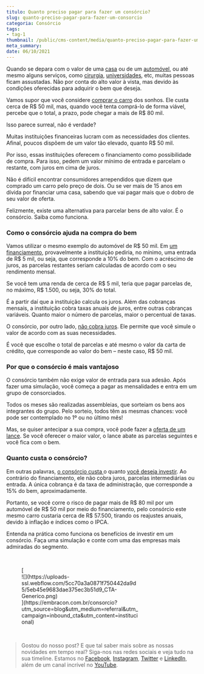 ```yaml
---
titulo: Quanto preciso pagar para fazer um consórcio?
slug: quanto-preciso-pagar-para-fazer-um-consorcio
categoria: Consórcio
tags:
- tag-1
thumbnail: /public/cms-content/media/quanto-preciso-pagar-para-fazer-um-consorcio.png
meta_summary: 
date: 06/10/2021
---
```

Quando se depara com o valor de uma [casa](https://www.embracon.com.br/blog/como-funciona-consorcio-de-imoveis) ou de um [automóvel](https://www.embracon.com.br/blog/saiba-quando-fazer-um-consorcio-de-automovel), ou até mesmo alguns serviços, como [cirurgia](https://www.embracon.com.br/blog/quando-a-cirurgia-plastica-e-a-melhor-opcao), [universidades](https://www.embracon.com.br/blog/educacao-saiba-como-investir-na-sua), etc, muitas pessoas ficam assustadas. Não por conta do alto valor à vista, mas devido às condições oferecidas para adquirir o bem que deseja.

Vamos supor que você considere [comprar o carro](https://www.embracon.com.br/blog/5-formas-de-pagamento-de-um-carro) dos sonhos. Ele custa cerca de R$ 50 mil, mas, quando você tenta comprá-lo de forma viável, percebe que o total, a prazo, pode chegar a mais de R$ 80 mil.

Isso parece surreal, não é verdade?

Muitas instituições financeiras lucram com as necessidades dos clientes. Afinal, poucos dispõem de um valor tão elevado, quanto R$ 50 mil.

Por isso, essas instituições oferecem o financiamento como possibilidade de compra. Para isso, pedem um valor mínimo de entrada e parcelam o restante, com juros em cima de juros.

Não é difícil encontrar consumidores arrependidos que dizem que comprado um carro pelo preço de dois. Ou se ver mais de 15 anos em dívida por financiar uma casa, sabendo que vai pagar mais que o dobro de seu valor de oferta.

Felizmente, existe uma alternativa para parcelar bens de alto valor. É o consórcio. Saiba como funciona.

### Como o consórcio ajuda na compra do bem

Vamos utilizar o mesmo exemplo do automóvel de R$ 50 mil. Em [um financiamento](https://www.embracon.com.br/blog/financiamento-ou-consorcio-o-que-e-melhor-na-compra-de-um-imovel), provavelmente a instituição pediria, no mínimo, uma entrada de R$ 5 mil, ou seja, que corresponde a 10% do bem. Com o acréscimo de juros, as parcelas restantes seriam calculadas de acordo com o seu rendimento mensal.

Se você tem uma renda de cerca de R$ 5 mil, teria que pagar parcelas de, no máximo, R$ 1.500, ou seja, 30% do total.

É a partir daí que a instituição calcula os juros. Além das cobranças mensais, a instituição cobra taxas anuais de juros, entre outras cobranças variáveis. Quanto maior o número de parcelas, maior o percentual de taxas.

O consórcio, por outro lado, [não cobra juros](https://www.embracon.com.br/blog/consorcio-nao-tem-juros-entenda). Ele permite que você simule o valor de acordo com as suas necessidades.

É você que escolhe o total de parcelas e até mesmo o valor da carta de crédito, que corresponde ao valor do bem – neste caso, R$ 50 mil.

### Por que o consórcio é mais vantajoso

O consórcio também não exige valor de entrada para sua adesão. Após fazer uma simulação, você começa a pagar as mensalidades e entra em um grupo de consorciados.

Todos os meses são realizadas assembleias, que sorteiam os bens aos integrantes do grupo. Pelo sorteio, todos têm as mesmas chances: você pode ser contemplado no 1º ou no último mês!

Mas, se quiser antecipar a sua compra, você pode fazer a [oferta de um lance](https://www.embracon.com.br/blog/como-funcionam-os-tipos-de-lances-no-consorcio). Se você oferecer o maior valor, o lance abate as parcelas seguintes e você fica com o bem.

### Quanto custa o consórcio?

Em outras palavras, [o consórcio custa ](https://www.embracon.com.br/blog/quanto-preciso-pagar-para-fazer-um-consorcio)o quanto [você deseja investir](https://www.embracon.com.br/blog/qual-o-melhor-investimento-para-r-50-r-500-ou-r-5000). Ao contrário do financiamento, ele não cobra juros, parcelas intermediárias ou entrada. A única cobrança é da taxa de administração, que corresponde a 15% do bem, aproximadamente.

Portanto, se você corre o risco de pagar mais de R$ 80 mil por um automóvel de R$ 50 mil por meio do financiamento, pelo consórcio este mesmo carro custaria cerca de R$ 57.500, tirando os reajustes anuais, devido à inflação e índices como o IPCA.

Entenda na prática como funciona os benefícios de investir em um consórcio. Faça uma simulação e conte com uma das empresas mais admiradas do segmento.

‍

<figure class="w-richtext-figure-type-image w-richtext-align-center" style="max-width:310px">[<div>![](https://uploads-ssl.webflow.com/5cc70a3a0871f750442da9d5/5eb45e9683dae375ec3b51d9_CTA-Generico.png)</div>](https://embracon.com.br/consorcio?utm_source=blog&utm_medium=referral&utm_campaign=inbound_cta&utm_content=institucional)</figure>‍

> Gostou do nosso post? E que tal saber mais sobre as nossas novidades em tempo real? Siga-nos nas redes sociais e veja tudo na sua timeline. Estamos no [Facebook](https://www.facebook.com/embracon/), [Instagram](https://www.instagram.com/embraconoficial/), [Twitter](https://twitter.com/embracon) e [LinkedIn](https://www.linkedin.com/company/1018875/), além de um canal incrível no [YouTube](https://www.youtube.com/channel/UCL-Y0mv9zc73Iek48NLUBzQ).

‍
